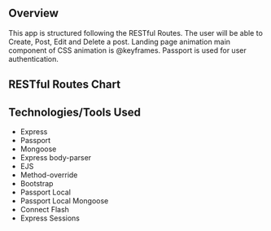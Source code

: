 ## Overview

This app is structured following the RESTful Routes. The user will be able to Create, Post, Edit and Delete a post. Landing page animation main component of CSS animation is @keyframes. Passport is used for user authentication.

## RESTful Routes Chart 


## Technologies/Tools Used

* Express
* Passport
* Mongoose
* Express body-parser
* EJS
* Method-override
* Bootstrap
* Passport Local
* Passport Local Mongoose
* Connect Flash
* Express Sessions




